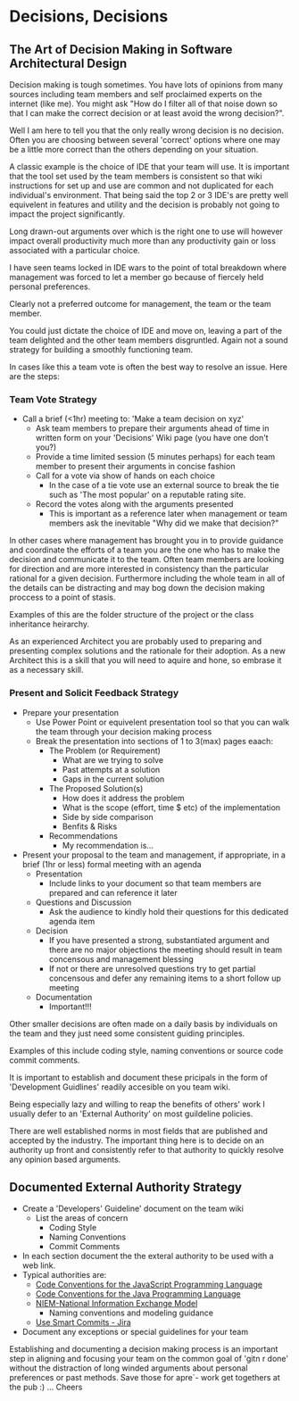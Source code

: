 # Decisions, Decisions
## The Art of Decision Making in Software Architectural Design

Decision making is tough sometimes. You have lots of opinions from many sources including team members and self proclaimed experts on the internet (like me). You might ask "How do I filter all of that noise down so that I can make the correct decision or at least avoid the wrong decision?".

Well I am here to tell you that the only really wrong decision is no decision. Often you are choosing between several 'correct' options where one may be a little more correct than the others depending on your situation.

A classic example is the choice of IDE that your team will use. It is important that the tool set used by the team members is consistent so that wiki instructions for set up and use are common and not duplicated for each individual's environment. That being said the top 2 or 3 IDE's are pretty well equivelent in features and utility and the decision is probably not going to impact the project significantly. 

Long drawn-out arguments over which is the right one to use will however impact overall productivity much more than any productivity gain or loss associated with a particular choice.

I have seen teams locked in IDE wars to the point of total breakdown where management was forced to let a member go because of fiercely held personal preferences. 

Clearly not a preferred outcome for management, the team or the team member. 

You could just dictate the choice of IDE and move on, leaving a part of the team delighted and the other team members disgruntled. Again not a sound strategy for building a smoothly functioning team. 

In cases like this a team vote is often the best way to resolve an issue. Here are the steps: 

### Team Vote Strategy
- Call a brief (<1hr) meeting to: 'Make a team decision on xyz'
  - Ask team members to prepare their arguments ahead of time in written form on your 'Decisions' Wiki page (you have one don't you?)
  - Provide a time limited session (5 minutes perhaps) for each team member to present their arguments in concise fashion
  - Call for a vote via show of hands on each choice
    - In the case of a tie vote use an external source to break the tie such as 'The most popular' on a reputable rating site.
  - Record the votes along with the arguments presented
    - This is important as a reference later when management or team members ask the inevitable "Why did we make that decision?"

In other cases where management has brought you in to provide guidance and coordinate the efforts of a team you are the one who has to make the decision and communicate it to the team. Often team members are looking for direction and are more interested in consistency than the particular rational for a given decision. Furthermore including the whole team in all of the details can be distracting and may bog down the decision making proccess to a point of stasis. 

Examples of this are the folder structure of the project or the class inheritance heirarchy. 

As an experienced Architect you are probably used to preparing and presenting complex solutions and the rationale for their adoption. As a new Architect this is a skill that you will need to aquire and hone, so embrase it as a necessary skill. 

### Present and Solicit Feedback Strategy
 - Prepare your presentation
   - Use Power Point or equivelent presentation tool so that you can walk the team through your decision making process
   - Break the presentation into sections of 1 to 3(max) pages eaach:
     - The Problem (or Requirement)
       - What are we trying to solve
       - Past attempts at a solution
       - Gaps in the current solution
     - The Proposed Solution(s)
       - How does it address the problem
       - What is the scope (effort, time $ etc) of the implementation       
       - Side by side comparison
       - Benfits & Risks
     - Recommendations
       - My recommendation is...
 - Present your proposal to the team and management, if appropriate, in a brief (1hr or less) formal meeting with an agenda 
   - Presentation
     - Include links to your document so that team members are prepared and can reference it later
   - Questions and Discussion
     - Ask the audience to kindly hold their questions for this dedicated agenda item
   - Decision
      - If you have presented a strong, substantiated argument and there are no major objections the meeting should result in team concensous and management blessing
      - If not or there are unresolved questions try to get partial concensous and defer any remaining items to a short follow up meeting
   - Documentation
     - Important!!! 

Other smaller decisions are often made on a daily basis by individuals on the team and they just need some consistent guiding principles. 

Examples of this include coding style, naming conventions or source code commit comments. 

It is important to establish and document these pricipals in the form of 'Development Guidlines' readily accesible on you team wiki. 

Being especially lazy and willing to reap the benefits of others' work I usually defer to an 'External Authority' on most guildeline policies. 

There are well established norms in most fields that are published and accepted by the industry. The important thing here is to decide on an authority up front and consistently refer to that authority to quickly resolve any opinion based arguments. 

## Documented External Authority Strategy

 - Create a 'Developers' Guideline' document on the team wiki
   - List the areas of concern
     - Coding Style
     - Naming Conventions
     - Commit Comments
 - In each section document the the exteral authority to be used with a web link. 
 - Typical authorities are: 
   - [Code Conventions for the JavaScript Programming Language](https://www.crockford.com/javascript/code.html)
   - [Code Conventions for the Java Programming Language](https://www.oracle.com/technetwork/java/javase/documentation/codeconventions-139411.html)
   - [NIEM-National Information Exchange Model](https://www.niem.gov/)
     - Naming conventions and modeling guidance
   - [Use Smart Commits - Jira](https://confluence.atlassian.com/bitbucket/use-smart-commits-298979931.html)
 - Document any exceptions or special guidelines for your team
 
Establishing and documenting a decision making process is an important step in aligning and focusing your team on the common goal of 'gitn r done' without the distraction of long winded arguments about personal preferences or past methods. Save those for apre\`- work get togethers at the pub :) ... Cheers
